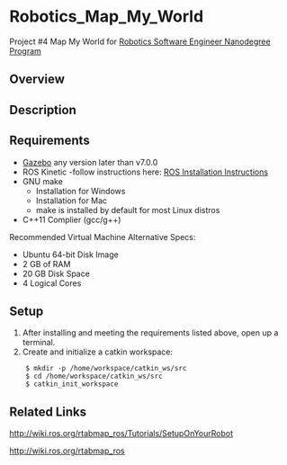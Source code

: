 # Robotics_Map_My_World
Project #4 Map My World for [Robotics Software Engineer Nanodegree Program](https://www.udacity.com/course/robotics-software-engineer--nd209)

## Overview 

## Description

## Requirements 
* [Gazebo](http://gazebosim.org/) any version later than v7.0.0 
* ROS Kinetic -follow instructions here: [ROS Installation Instructions](http://wiki.ros.org/ROS/Installation)
* GNU make 
  - Installation for Windows 
  - Installation for Mac
  - make is installed by default for most Linux distros 
* C++11 Complier (gcc/g++)

Recommended Virtual Machine Alternative Specs:
* Ubuntu 64-bit Disk Image 
* 2 GB of RAM 
* 20 GB Disk Space
* 4 Logical Cores 

## Setup
1. After installing and meeting the requirements listed above, open up a terminal.
2. Create and initialize a catkin workspace:
``` 
    $ mkdir -p /home/workspace/catkin_ws/src
    $ cd /home/workspace/catkin_ws/src
    $ catkin_init_workspace
```

## Related Links
http://wiki.ros.org/rtabmap_ros/Tutorials/SetupOnYourRobot

http://wiki.ros.org/rtabmap_ros
